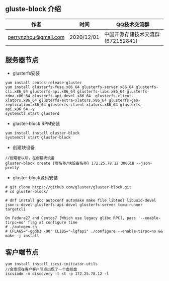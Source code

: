 ## gluste-block 介绍

| 作者 | 时间 |QQ技术交流群 |
| ------ | ------ |------ |
| perrynzhou@gmail.com |2020/12/01 |中国开源存储技术交流群(672152841) |

## 服务器节点
- glusterfs安装

```
yum install centos-release-gluster
yum install glusterfs-fuse.x86_64 glusterfs-server.x86_64 glusterfs-cli.x86_64 glusterfs-api.x86_64 glusterfs-libs.x86_64 glusterfs-rdma.x86_64 glusterfs-api-devel.x86_64  glusterfs-client-xlators.x86_64 glusterfs-extra-xlators.x86_64 glusterfs-geo-replication.x86_64 glusterfs-client-xlators.x86_64 glusterfs-api.x86_64 -y
systemctl start glusterd
```

- gluster-block RPM安装

```
yum install install gluster-block
systemctl start gluster-block
```

- 创建块设备
```
//创建卷以后，在创建块设备
gluster-block create {卷名称/块设备名称} 172.25.78.12 300GiB --json-pretty
```
- gluster-block源码安装
  
```
# git clone https://github.com/gluster/gluster-block.git
# cd gluster-block/

# dnf install gcc autoconf automake make file libtool libuuid-devel json-c-devel glusterfs-api-devel glusterfs-server tcmu-runner targetcli

On Fedora27 and Centos7 [Which use legacy glibc RPC], pass '--enable-tirpc=no' flag at configure time
# ./autogen.sh  
# CFLAGS="-ggdb3 -O0" CLIBS="-lgfapi" ./configure --enable-tirpc=no && make -j install
```

## 客户端节点

```
yum install install iscsi-initiator-utils
//会发现在客户客户节点出现了一个虚拟盘
iscsiadm -m discovery -t st -p 172.25.78.12 -l

```